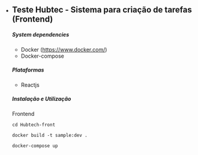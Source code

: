 * ## Teste Hubtec - Sistema para criação de tarefas (Frontend)

  #####  System dependencies

  - Docker (<https://www.docker.com/>)
  - Docker-compose

  #####  Plataformas
  
  - Reactjs

  #####  Instalação e Utilização

  Frontend

     ```
     cd Hubtech-front
     
     docker build -t sample:dev .
     
     docker-compose up
     ```
